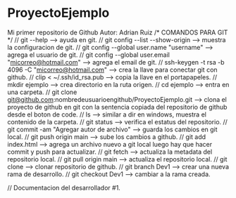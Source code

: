 # ProyectoEjemplo
Mi primer repositorio de Github
Autor: Adrian Ruiz
/* COMANDOS PARA GIT */
// git --help --> ayuda en git.
// git config --list --show-origin --> muestra la configuracion de git.
// git config --global user.name "username" --> agrega el usuario de git.
// git config --global user.email "micorreo@hotmail.com" --> agrega el email de git.
// ssh-keygen -t rsa -b 4096 -C "micorreo@hotmail.com" --> crea la llave para conectar git con github.
// clip < ~/.ssh/id_rsa.pub --> copia la llave en el portapapeles.
// mkdir ejemplo --> crea directorio en la ruta origen.
// cd ejemplo --> entra en una carpeta.
// git clone git@github.com:nombredeusuarioengithub/ProyectoEjemplo.git --> clona el proyecto de github en git con la sentencia copiada del repositorio de github desde el boton de code.
// ls --> similar a dir en windows, muestra el contenido de la carpeta.
// git status --> verifica el estatus del repositorio.
// git commit -am "Agregar autor de archivo" --> guarda los cambios en git local.
// git push origin main --> sube los cambios a github.
// git add index.html --> agrega un archivo nuevo a git local luego hay que hacer commit y push para actualizar.
// git fetch --> actualiza la metadata del repositorio local.
// git pull origin main --> actualiza el repositorio local.
// git clone <repo> --> clonar repositorio de github.
// git branch Dev1 --> crear una nueva rama de desarrollo.
// git checkout Dev1 --> cambiar a la rama creada.

// Documentacion del desarrollador #1.